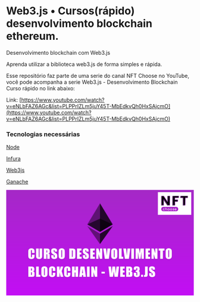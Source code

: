 # Web3.js • Cursos(rápido) desenvolvimento blockchain ethereum.

Desenvolvimento blockchain com Web3.js

Aprenda utilizar a biblioteca web3.js de forma simples e rápida.

Esse repositório faz parte de uma serie do canal NFT Choose no YouTube, você pode acompanha a serie Web3.js - Desenvolvimento Blockchain Curso rápido no link abaixo:

Link: [https://www.youtube.com/watch?v=eNLbFAZ6AGc&list=PLPPrIZLm5juY45T-MbEdkvQh0HxSAjcmO](https://www.youtube.com/watch?v=eNLbFAZ6AGc&list=PLPPrIZLm5juY45T-MbEdkvQh0HxSAjcmO)

### Tecnologias necessárias

[Node](https://nodejs.org/en/)

[Infura](https://infura.io/)

[Web3js](https://web3js.readthedocs.io/en/v1.7.1/)

[Ganache](https://trufflesuite.com/ganache/index.html)

![Web3.js • Cursos(rápido) desenvolvimento blockchain ethereum.](./nft-choose.png)
